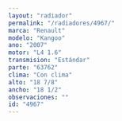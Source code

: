 ```yaml
---
layout: "radiador"
permalink: "/radiadores/4967/"
marca: "Renault"
modelo: "Kangoo"
ano: "2007"
motor: "L4 1.6"
transmision: "Estándar"
parte: "63762"
clima: "Con clima"
alto: "18 7/8"
ancho: "18 1/2"
observaciones: ""
id: "4967"
---
```


